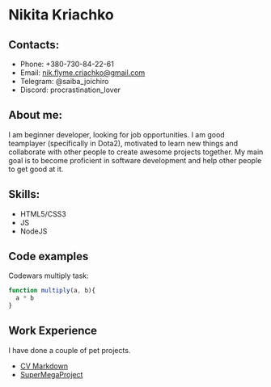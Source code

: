 # Nikita Kriachko

## Contacts:
- Phone: +380-730-84-22-61
- Email: nik.flyme.criachko@gmail.com
- Telegram: @saiba_joichiro
- Discord: procrastination_lover

## About me:
I am beginner developer, looking for job opportunities. I am good teamplayer (specifically in Dota2), motivated to learn new things and collaborate with other people to create awesome projects together.
My main goal is to become proficient in software development and help other people to get good at it.

## Skills:
- HTML5/CSS3
- JS
- NodeJS

## Code examples
Codewars multiply task:
```javascript
function multiply(a, b){
  a * b
}
```

## Work Experience
I have done a couple of pet projects.
- [CV Markdown](https://github.com/saiba-joichiro/rsschool-cv)
- [SuperMegaProject](https://www.youtube.com/watch?v=dQw4w9WgXcQ)